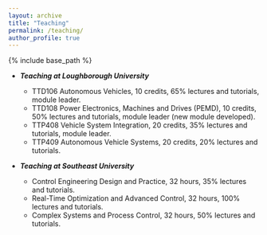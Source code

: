 ```yaml
---
layout: archive
title: "Teaching"
permalink: /teaching/
author_profile: true
---
```


{% include base_path %}

- ***Teaching at Loughborough University***
  - TTD106 Autonomous Vehicles, 10 credits, 65% lectures and tutorials, module leader.
  - TTD108 Power Electronics, Machines and Drives (PEMD), 10 credits, 50% lectures and tutorials, module leader (new module developed).
  - TTP408 Vehicle System Integration, 20 credits, 35% lectures and tutorials, module leader.
  - TTP409 Autonomous Vehicle Systems, 20 credits, 20% lectures and tutorials.

- ***Teaching at Southeast University***
  - Control Engineering Design and Practice, 32 hours, 35% lectures and tutorials.
  - Real-Time Optimization and Advanced Control, 32 hours, 100% lectures and tutorials.
  - Complex Systems and Process Control, 32 hours, 50% lectures and tutorials.




